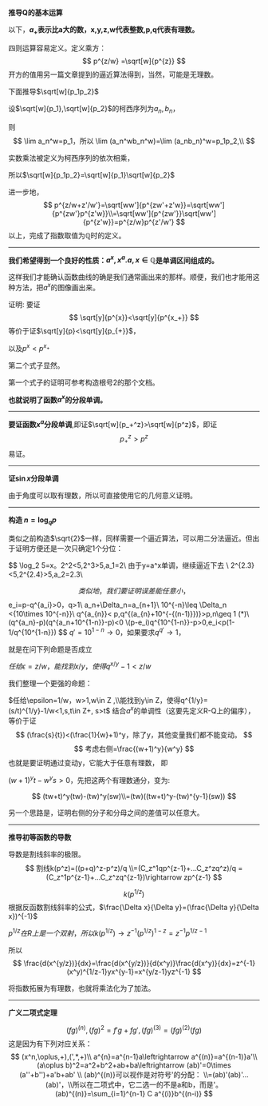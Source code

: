 
**推导Q的基本运算**

以下，**$a_{+}$表示比a大的数，x,y,z,w代表整数,p,q代表有理数。**

四则运算容易定义。定义乘方：
$$
p^{z/w}
=\sqrt[w]{p^{z}}
$$
开方的值用另一篇文章提到的逼近算法得到，当然，可能是无理数。

下面推导$\sqrt[w]{p_1p_2}$

设$\sqrt[w]{p_1},\sqrt[w]{p_2}$的柯西序列为$a_n,b_n$，

则
$$
\lim a_n^w=p_1，所以
\lim (a_n^wb_n^w)=\lim (a_nb_n)^w=p_1p_2,\\ 
$$

实数乘法被定义为柯西序列的依次相乘，

所以$\sqrt[w]{p_1p_2}=\sqrt[w]{p_1}\sqrt[w]{p_2}$

进一步地，
$$
p^{z/w+z'/w'}=\sqrt[ww']{p^{zw'+z'w}}=\sqrt[ww']{p^{zw'}p^{z'w}}\\=\sqrt[ww']{p^{zw'}}\sqrt[ww']{p^{z'w}}=p^{z/w}p^{z'/w'}
$$
以上，完成了指数取值为$\mathbb{Q}$时的定义。


---
**我们希望得到一个良好的性质：$a^x,x^a. a,x\in \mathbb{Q}$是单调区间组成的。**


这样我们才能确认函数曲线的确是我们通常画出来的那样。顺便，我们也才能用这种方法，把$a^x$的图像画出来。





证明:
要证
$$
\sqrt[y]{p^{x}}<\sqrt[y]{p^{x_+}}
$$
等价于证$\sqrt[y]{p}<\sqrt[y]{p_{+}}$，

以及$p^x<p^{x_+}$

第二个式子显然。

第一个式子的证明可参考构造根号2的那个文档。

**也就说明了函数$a^x$的分段单调。**

---
**要证函数$x^{a}$分段单调**,即证$\sqrt[w]{p_+^z}>\sqrt[w]{p^z}$，即证
$$p_+^z>p^z$$
易证。

---
**证$\sin x$分段单调**

由于角度可以取有理数，所以可直接使用它的几何意义证明。

---
**构造 $n=\log_q p$**


类似之前构造$\sqrt{2}$一样，同样需要一个逼近算法，可以用二分法逼近。但出于证明方便还是一次只确定1个分位：

$$
\log_2 5=x。2^2<5,2^3>5,a_1=2\\
由于y=a^x单调，继续逼近下去 \\
2^{2.3}<5,2^{2.4}>5,a_2=2.3\\

$$
类似地，我们要证明误差能任意小，
$$
e_i=p-q^{a_i}>0，q>1\\
a_n+\Delta_n=a_{n+1}\\
10^{-n}\leq \Delta_n <{10\times 10^{-n}}\\
q^{a_{n}}< p,q^{(a_{n}+10^{-{(n-1)}})}>p,n\geq 1  (*)\\
(q^{a_n}-p)(q^{a_n+10^{1-n}}-p)<0
 \\(p-e_i)q^{10^{1-n}}-p>0,e_i<p(1-1/q^{10^{1-n}})
$$
$q'=10^{1-n}\rightarrow 0$，如果要求$q^{q'}\rightarrow 1$，

就是在问下列命题是否成立

$任给\epsilon=z/w，能找到x/y，使得q^{x/y}-1<z/w$

我们整理一个更强的命题：

$任给\epsilon=1/w，w>1,w\in Z ,\\能找到y\in Z，使得q^{1/y}=(s/t)^{1/y}-1/w<1,s,t\in Z+, s>t$
结合$a^x$的单调性（这要先定义R-Q上的偏序），等价于证
$$
(\frac{s}{t})<(\frac{1}{w}+1)^y，除了y，其他变量我们都不能变动。
$$
$$
考虑右侧=\frac{(w+1)^y}{w^y}
$$
也就是要证明通过变动y，它能大于任意有理数，
即

$(w+1)^yt-w^ys>0$，先把这两个有理数通分，变为:

$$
(tw+t)^y(tw)-(tw)^y(sw)\\=(tw)((tw+t)^y-(tw)^{y-1}(sw))
$$

另一个思路是，证明右侧的分子和分母之间的差值可以任意大。


---

**推导初等函数的导数**

导数是割线斜率的极限。
$$
割线k(p^z)=((p+q)^z-p^z)/q
\\=(C_z^1qp^{z-1}+...C_z^zq^z)/q
=(C_z^1p^{z-1}+...C_z^zq^{z-1})\rightarrow zp^{z-1}
$$

$$
k(p^{1/z})
$$
根据反函数割线斜率的公式，$\frac{\Delta x}{\Delta y}=(\frac{\Delta y}{\Delta x})^{-1}$

$p^{1/z}在R上是一个双射，所以
k(p^{1/z})\rightarrow z^{-1}(p^{1/z})^{1-z}=z^{-1}p^{1/z-1}$

所以
$$
\frac{d(x^{y/z})}{dx}=\frac{d(x^{y/z})}{d(x^y)}\frac{d(x^y)}{dx}=z^{-1}(x^y)^{1/z-1}yx^{y-1}=x^{y/z-1}yz^{-1}
$$


将指数拓展为有理数，也就将乘法化为了加法。

---
**广义二项式定理**


$$
(fg)^{(n)}
,(fg)^2=f'g+fg',(fg)^{(3)}=(fg)^{(2)}(fg)
$$
这是因为有下列对应关系：
$$
(x^n,\oplus,+),(',*,+)\\
a^{n}=a^{n-1}a\leftrightarrow a^{(n)}=a^{(n-1)}a'\\
(a\oplus b)^2=a^2+b^2+ab+ba\leftrightarrow (ab)'=0\times (a''+b'')+a'b+ab'
\\
(ab)^{(n)}可以视作是对符号'的分配：
\\=(ab)'(ab)'...(ab)'，\\所以在二项式中，它二选一的不是a和b，而是'。
(ab)^{(n)}=\sum_{i=1}^{n-1} C a^{(i)}b^{(n-i)}
$$

